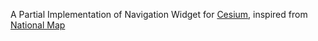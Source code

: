 A Partial Implementation of Navigation Widget for [Cesium](http://cesiumjs.org/), inspired from [National Map](https://github.com/NICTA/nationalmap/)
